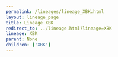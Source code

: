 ```yaml
---
permalink: /lineages/lineage_XBK.html
layout: lineage_page
title: Lineage XBK
redirect_to: ../lineage.html?lineage=XBK
lineage: XBK
parent: None
children: ['XBK']
---
```

